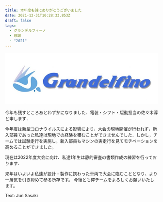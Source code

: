 ```yaml
---
title: 本年度も誠にありがとうございました
date: 2021-12-31T10:28:33.853Z
draft: false
tags:
  - グランデルフィーノ
  - 感謝
  - "2021"
---
```

![](rogo.jpg)

今年も残すところあとわずかになりました．電装・シフト・駆動担当の佐々木淳と申します．

今年度は新型コロナウイルスによる影響により，大会の現地開催が行われず，新入部員であった私達は現地での経験を積むことができませんでした．しかし，チームでは試験走行を実施し，新入部員もマシンの実走行を見てモチベーションを高めることができました。


現在は2022年度大会に向け、私達1年生は静的審査の書類作成の練習を行っております．

来年はいよいよ私達が設計・製作に携わった車両で大会に臨むこととなり、より一層気を引き締めて参る所存です。
今後とも弊チームをよろしくお願いいたします。

Text: Jun Sasaki